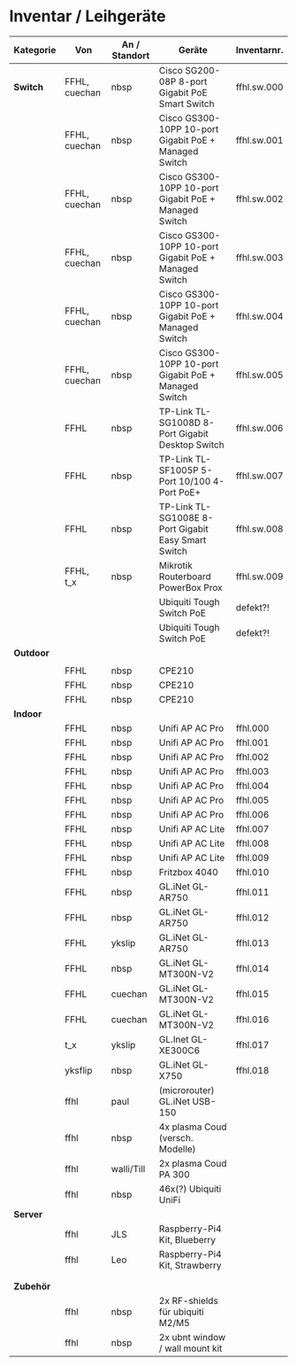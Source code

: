 # Inventar / Leihgeräte

  | Kategorie   | Von           | An / Standort | Geräte                                                | Inventarnr. |
  | ----------- | ------------- | ------------- | ----------------------------------------------------- | ----------- |
  | **Switch**  | FFHL, cuechan | nbsp          | Cisco SG200-08P 8-port Gigabit PoE Smart Switch       | ffhl.sw.000 |
  |             | FFHL, cuechan | nbsp          | Cisco GS300-10PP 10-port Gigabit PoE + Managed Switch | ffhl.sw.001 |
  |             | FFHL, cuechan | nbsp          | Cisco GS300-10PP 10-port Gigabit PoE + Managed Switch | ffhl.sw.002 |
  |             | FFHL, cuechan | nbsp          | Cisco GS300-10PP 10-port Gigabit PoE + Managed Switch | ffhl.sw.003 |
  |             | FFHL, cuechan | nbsp          | Cisco GS300-10PP 10-port Gigabit PoE + Managed Switch | ffhl.sw.004 |
  |             | FFHL, cuechan | nbsp          | Cisco GS300-10PP 10-port Gigabit PoE + Managed Switch | ffhl.sw.005 |
  |             | FFHL          | nbsp          | TP-Link TL-SG1008D 8-Port Gigabit Desktop Switch      | ffhl.sw.006 |
  |             | FFHL          | nbsp          | TP-Link TL-SF1005P 5-Port 10/100 4-Port PoE+          | ffhl.sw.007 |
  |             | FFHL          | nbsp          | TP-Link TL-SG1008E 8-Port Gigabit Easy Smart Switch   | ffhl.sw.008 |
  |             | FFHL, t_x     | nbsp          | Mikrotik Routerboard PowerBox Prox                    | ffhl.sw.009 |
  |             |               |               | Ubiquiti Tough Switch PoE                             | defekt?!    |
  |             |               |               | Ubiquiti Tough Switch PoE                             | defekt?!    |
  | **Outdoor** |               |               |                                                       |             |
  |             |               |               |                                                       |             |
  |             | FFHL          | nbsp          | CPE210                                                |             |
  |             | FFHL          | nbsp          | CPE210                                                |             |
  |             | FFHL          | nbsp          | CPE210                                                |             |
  | **Indoor**  |               |               |                                                       |             |
  |             | FFHL          | nbsp          | Unifi AP AC Pro                                       | ffhl.000    |
  |             | FFHL          | nbsp          | Unifi AP AC Pro                                       | ffhl.001    |
  |             | FFHL          | nbsp          | Unifi AP AC Pro                                       | ffhl.002    |
  |             | FFHL          | nbsp          | Unifi AP AC Pro                                       | ffhl.003    |
  |             | FFHL          | nbsp          | Unifi AP AC Pro                                       | ffhl.004    |
  |             | FFHL          | nbsp          | Unifi AP AC Pro                                       | ffhl.005    |
  |             | FFHL          | nbsp          | Unifi AP AC Pro                                       | ffhl.006    |
  |             | FFHL          | nbsp          | Unifi AP AC Lite                                      | ffhl.007    |
  |             | FFHL          | nbsp          | Unifi AP AC Lite                                      | ffhl.008    |
  |             | FFHL          | nbsp          | Unifi AP AC Lite                                      | ffhl.009    |
  |             | FFHL          | nbsp          | Fritzbox 4040                                         | ffhl.010    |
  |             | FFHL          | nbsp          | GL.iNet GL-AR750                                      | ffhl.011    |
  |             | FFHL          | nbsp          | GL.iNet GL-AR750                                      | ffhl.012    |
  |             | FFHL          | ykslip        | GL.iNet GL-AR750                                      | ffhl.013    |
  |             | FFHL          | nbsp          | GL.iNet GL-MT300N-V2                                  | ffhl.014    |
  |             | FFHL          | cuechan       | GL.iNet GL-MT300N-V2                                  | ffhl.015    |
  |             | FFHL          | cuechan       | GL.iNet GL-MT300N-V2                                  | ffhl.016    |
  |             | t_x           | ykslip        | GL.Inet GL-XE300C6                                    | ffhl.017    |
  |             | yksflip       | nbsp          | GL.iNet GL-X750                                       | ffhl.018    |
  |             | ffhl          | paul          | (microrouter) GL.iNet USB-150                         |             |
  |             | ffhl          | nbsp          | 4x plasma Coud (versch. Modelle)                      |             |
  |             | ffhl          | walli/Till    | 2x plasma Coud PA 300                                 |             |
  |             | ffhl          | nbsp          | 46x(?) Ubiquiti UniFi                                 |             |
  | **Server**  |               |               |                                                       |             |
  |             | ffhl          | JLS           | Raspberry-Pi4 Kit, Blueberry                          |             |
  |             | ffhl          | Leo           | Raspberry-Pi4 Kit, Strawberry                         |             |
  |             |               |               |                                                       |             |
  |             |               |               |                                                       |             |
  | **Zubehör** |               |               |                                                       |             |
  |             | ffhl          | nbsp          | 2x RF-shields für ubiquiti M2/M5                      |             |
  |             | ffhl          | nbsp          | 2x ubnt window / wall mount kit                       |             |